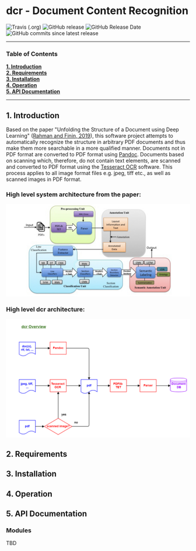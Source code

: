 # dcr - Document Content Recognition

![Travis (.org)](https://img.shields.io/travis/KonnexionsGmbH/dcr.svg?branch=master)
![GitHub release](https://img.shields.io/github/release/KonnexionsGmbH/dcr.svg)
![GitHub Release Date](https://img.shields.io/github/release-date/KonnexionsGmbH/dcr.svg)
![GitHub commits since latest release](https://img.shields.io/github/commits-since/KonnexionsGmbH/dcr/1.0.0.svg)

----

### Table of Contents

**[1. Introduction](#introduction)**<br>
**[2. Requirements](#requirements)**<br>
**[3. Installation](#installation)**<br>
**[4. Operation](#operation)**<br>
**[5. API Documentation](#api_documentation)**<br>

----

## <a name="introduction"></a> 1. Introduction

Based on the paper "Unfolding the Structure of a Document using Deep Learning" ([Rahman and Finin, 2019](research/README.md#Rahman)), this software project attempts to automatically recognize the structure in arbitrary PDF documents and thus make them more searchable in a more qualified manner.
Documents not in PDF format are converted to PDF format using [Pandoc](https://pandoc.org). 
Documents based on scanning which, therefore, do not contain text elements, are scanned and converted to PDF format using the [Tesseract OCR](https://github.com/tesseract-ocr/tesseract) software. 
This process applies to all image format files e.g. jpeg, tiff etc., as well as scanned images in PDF format.  

### High level system architecture from the paper:

![](docs/images/Screen-Shot-2020-06-03-at-1.45.33-PM.png)

### High level dcr architecture:

![](docs/images/dcr_Overview.png)

## <a name="requirements"></a> 2. Requirements

## <a name="installation"></a> 3. Installation

## <a name="operation"></a> 4. Operation

## <a name="api_documentation"></a> 5. API Documentation

### Modules

TBD
